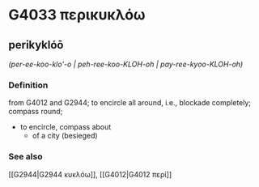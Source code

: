 # G4033 περικυκλόω

## perikyklóō

_(per-ee-koo-klo'-o | peh-ree-koo-KLOH-oh | pay-ree-kyoo-KLOH-oh)_

### Definition

from G4012 and G2944; to encircle all around, i.e., blockade completely; compass round; 

- to encircle, compass about
  - of a city (besieged)

### See also

[[G2944|G2944 κυκλόω]], [[G4012|G4012 περί]]
